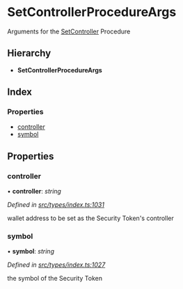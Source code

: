 # SetControllerProcedureArgs

Arguments for the [SetController]() Procedure

## Hierarchy

* **SetControllerProcedureArgs**

## Index

### Properties

* [controller]()
* [symbol]()

## Properties

### controller

• **controller**: _string_

_Defined in_ [_src/types/index.ts:1031_](https://github.com/PolymathNetwork/polymath-sdk/blob/550676f/src/types/index.ts#L1031)

wallet address to be set as the Security Token's controller

### symbol

• **symbol**: _string_

_Defined in_ [_src/types/index.ts:1027_](https://github.com/PolymathNetwork/polymath-sdk/blob/550676f/src/types/index.ts#L1027)

the symbol of the Security Token


